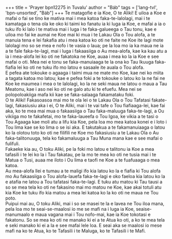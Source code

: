 +++
title = 'Prayer bpn12275 in Tuvalu'
author = "Báb"
tags = ['lang-tvl', 'bpn-unsorted', "Báb"]
+++
Te matagofie e ia Koe, O te Aliki!  E uiloa a Koe e mafai o fai se tino ke mativa mai i mea katoa faka-te-lalolagi, mai i te kamataga o tena ola ke oko ki taimi ko fanatu ia ki luga ia Koe, e mafai a ia o tuku ifo ki lalo i te mativa mai i luga i te faka-galueega o Tau tonu, kae e uiloa mo fai ke aumai ne Koe mai ki mua i te Lakau Ola o Tou alofa, a te manuia tena e lei fakafia atu i mea katoa ko oti ne faite ne Koe ite lagi mote lalolagi mo so se mea e nofo i te vasia o laua; pe la loa mo ia ka maua ne ia a te fale faka-te-lagi, mai i luga i fakaasiiga o Au mea-alofa, kae ka kau atu a ia i mea-alofa lei ko oti ne fakatoka ne Koe, auaa i mea ko la ia Koe e see mafai o oti.  Mea nei e tonu se faka-manuiaaga te la ona ko Tau Ikuuga faka-fiafia lei ko oti ne tuku ifo mo latou e sasaale ite auala o Tou alofa.  
E pefea ate tokouke o agaaga i taimi mua ne mate mo Koe, kae nei ko miita a tagata katoa mo latou; kae e pefea foki a te tokouke o latou ko la ne fai ne Koe ke maumea i mea o te lalolagi, ko la ne seki maua ne latou o maua a Tau Meatonu, kae i aso nei ko oti ne galo atu ki te efuefu.  Mea nei se polopoloakiiga mafa kii kae se faka-salaaga fakamataku foki.  
O te Aliki! Fakasoasoa mai mo te ola lei o te Lakau Ola o Tou Tafatasi fakate-lagi, fakasiusiu aka i ei, O te Aliki, mai i te vai tafe o Tou fiafiaaga-lei, kae fai aka, ko te mea mai mua o fakaasiiga o Tau faka-maluuga faka-te-lagi, a Ou vikiiga mo te fakafetai, mo te faka-laueefa o Tou Igoa, ke vikia a te tasi o Tou Agaaga kae moli atu a lifu kia Koe, pela loa mo mea katoa konei e i loto i Tou lima kae se ko lima o se isi aka.   E takutakua a te fakamanuiaaga o latou ko la olotou toto ko oti ne filifili ne Koe mo fakasiusiu a te Lakau Ola o Au faka-talitonuuga, tela ko fakamaluuga a Tau Muna mana kae e see mafai o fulifuli.  
Fakaeke kia au, O toku Aliki, pe la foki mo latou e talitonu ia Koe a mea tafasili i te lei ko la i Tau fakatau, pe la mo te mea ko oti ne tusia mai i te Matua o Tusi, auaa me iloto i Ou lima e taofi ne Koe a te fuafuaaga o mea katoa.  
Au mea-alofa llei e tumau a te maligi ifo kia latou ko la e fiafia ki Tou alofa mo Au fakaasiiga o Tou alofa-lauefa faka-te-lagi e oko faeloa kia latou ko la e atafia ne latou a Tou tafatasi faka-te-lagi.  E tuku atu matou ki Tau tausi a so se mea tela ko oti ne fakasino mai mo matou ne Koe, kae akai totuli atu kia Koe ke tuku ifo kia matou a mea lei katoa ko la ko oti ne maua ne Tou poto.  
Puipui mai au, O toku Aliki, mai i so se masei te la e lavea ne Tou iloa mana, pela loa mo te seai-se-maalosi io me se mafi na i luga ia Koe, seaise-manumaalo e maua vagana mai i Tou nofo-mai, kae ia Koe tokotasi e fakatonu.  So se mea ko oti ne manako ki ei a te Atua ko oti, a ko te mea tela e seki manako ki ei a Ia e see mafai lele loa. 
E seai aka se maalosi io mese mafi na ko te Atua, ko te Tafasili i te Maluga, ko te Tafasili i te Mafi.
